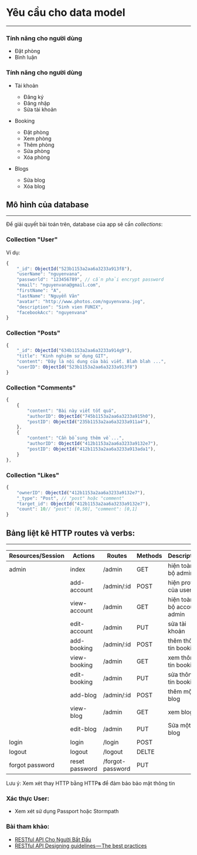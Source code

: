 # Yêu cầu cho data model


---
###  Tính năng cho người dùng 
   - Đặt phòng
   - Bình luận 
###  Tính năng cho người dùng 

- Tài khoản
   - Đăng ký 
   - Đăng nhập
   - Sửa tài khoản

- Booking
   - Đặt phòng 
   - Xem phòng
   - Thêm phòng
   - Sửa phòng
  - Xóa phòng

- Blogs
   - Sửa blog
   - Xóa blog

  
   
  
   


## Mô hình của database
---
Để giải quyết bài toán trên, database của app sẽ cần  *collections*:

### Collection "User"

Ví dụ:

```js
{
    "_id": ObjectId("523b1153a2aa6a3233a913f8"),
    "userName": "nguyenvana",
    "passworld": "123456789", // cần phải encrypt password
    "email": "nguyenvana@gmail.com",
    "firstName": "A",
    "lastName": "Nguyễn Văn"
    "avatar": "http://www.photos.com/nguyenvana.jog",
    "description": "Sinh vien FUNIX",
    "facebookAcc": "nguyenvana"
}
```

### Collection "Posts"

```js
{
    "_id": ObjectId("634b1153a2aa6a3233a914g9"),
    "title": "Kinh nghiệm sử dụng GIT",
    "content": "Đây là nội dung của bài viết. Blah blah ...",
    "userID": ObjectId("523b1153a2aa6a3233a913f8")
}
```

### Collection "Comments"

```js
{
    {
        "content": "Bài này viết tốt quá",
        "authorID": ObjectId("745b1153a2aa6a3233a915h0"),
        "postID": ObjectId("235b1153a2aa6a3233a911a4"),
    },
    {
        "content": "Cần bổ sung thêm về ...",
        "authorID": ObjectId("412b1153a2aa6a3233a9132e7"),
        "postID": ObjectId("412b1153a2aa6a3233a913ada1"),
    }
},
```

### Collection "Likes"

```js
{
    "ownerID": ObjectId("412b1153a2aa6a3233a9132e7"),
    "_type": "Post", // "post" hoặc "comment"
    "target_id": ObjectId("412b1153a2aa6a3233a9132e7"),
    "count": 10// "post": [0,50], "comment": [0,1]
}
```

## Bảng liệt kê HTTP routes và verbs:
---

| Resources/Session    | Actions     | Routes     | Methods | Description | Parameters |
|---        |---        |---        |---        |---        |---                |
|admin  | index |/admin |GET    | hiện toàn bộ admin |      |
|       | add-account  |/admin/:id |POST    |hiện profile của user |    |
|       | view-account|/admin | GET      | hiện toàn bộ account admin      |   |
|       |edit-account|/admin | PUT  | sửa tài khoản  |   |
|       | add-booking |/admin/:id |POST    |thêm thông tin booking         |    |
|       | view-booking|/admin | GET      | xem thông tin booking     |   |
|       |edit-booking|/admin | PUT  | sửa thông tin booking   |   |
|       | add-blog |/admin/:id |POST    |thêm một blog|    |
|       | view-blog|/admin | GET      | xem blog     |   |
|       |edit-blog|/admin | PUT  | Sửa một blog  |   |
|login  |login  |/login     |POST   |                       |   |
|logout |logout |/logout    |DELTE  |                       |   |
|forgot password |reset password |/forgot-password|PUT      |   |



Lưu ý: Xem xét thay HTTP bằng HTTP**s** để đảm bảo bảo mật thông tin

### Xác thực User:

- Xem xét sử dụng Passport hoặc Stormpath

### Bài tham khảo:

- [RESTful API Cho Người Bắt Đầu](https://www.codehub.vn/RESTful-API-Cho-Nguoi-Bat-Dau)
- [RESTful API Designing guidelines — The best practices](https://hackernoon.com/restful-api-designing-guidelines-the-best-practices-60e1d954e7c9)

